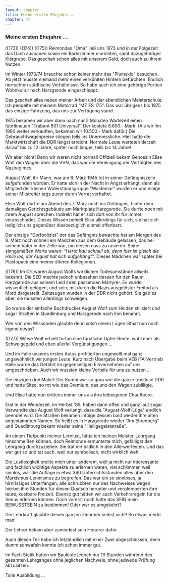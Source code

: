 ```yaml
---  
layout: chapter
title: Meine ersten Ehejahre …
chapter: 47
---  
```


### Meine ersten Ehejahre …

((173)) ((174)) ((175)) Reimondes "Oma" ließ uns 1973 und in der Folgezeit das
Dach ausbauen sowie ein Badezimmer einrichten, samt dazugehöriger Klärgrube.
Das geschah schon alles mit unserem Geld, doch auch zu ihrem Nutzen.

Im Winter 1973/74 brauchte schon keiner mehr das "Plumsklo" besuchen. Ab jetzt
musste niemand mehr einen verkühlten Hintern befürchten. Endlich herrschten
städtische Verhältnisse. So habe auch ich eine gehörige Portion Wohnkultur
nach Harzgerode eingeschleppt.

Das geschah alles neben meiner Arbeit und der abendlichen Meisterschule. Ich
pendelte mit meinem Motorrad "MZ ES 175". Das war übrigens bis 1975 das
einzige Fahrzeug, das uns zur Verfügung stand.

1975 bekamen wir aber dann nach nur 5 Monaten Wartezeit einen fabrikneuen
"Trabant 601 Universal". Der kostete 8.600.- Mark. (Als wir ihn 1980 weiter
verkauften, bekamen wir 10.500.- Mark dafür.) Die Gebrauchtwagenpreise stiegen
teils ins Unermessliche. Hier hatte die Marktwirtschaft die DDR längst
erreicht. Normale Leute warteten derzeit darauf bis zu 12 Jahre, später noch
länger, teils bis 14 Jahre!

Wir aber nicht! Denn wir waren nicht normal! Offiziell bekam Genossin Elise
Wolf den Wagen über die VVN, das war die Vereinigung der Verfolgten des
Naziregimes.

August Wolf, ihr Mann, war am 8. März 1945 tot in seiner Gefängniszelle
aufgefunden worden. Er hatte sich in der Nacht in Angst erhängt, denn als
Mitglied der kleinen Widerstandsgruppe "Waldemar" wurden er und einige seiner
Mitstreiter tags zuvor durch Verrat verhaftet.

Elise Wolf durfte am Abend des 7. März noch ins Gefängnis, hinter dem
damaligen Gerichtsgebäude am Marktplatz Harzgerode. Sie durfte noch mit ihrem
August sprechen. Indirekt hat er sich dort von ihr für immer verabschiedet.
Dieses Wissen behielt Elise allerdings für sich, sie hat sich lediglich uns
gegenüber diesbezüglich einmal offenbart.

Der einzige "Dorfpolizist" der das Gefängnis bewachte hat am Morgen des 8.
März noch schnell ein Mädchen aus dem Gebäude gelassen, das bei seinem Vater
in der Zelle war, um diesen nass zu rasieren. Seine sinngemäßen Worte waren:
_"Herta hau schnell ab, denn hier ist gleich die Hölle los, der August hat
sich aufgehängt"_. Dieses Mädchen war später bei Plastopack eine meiner
älteren Kolleginnen.

((176)) Im Ort waren August Wolfs wirklichen Todesumstände allseits bekannt.
Die SED machte jedoch unbesehen dessen für den Raum Harzgerode aus seinem Leid
ihren passenden Märtyrer. Es wurde wissentlich gelogen, und sein, mit durch
die Nazis ausgelöster Freitod als Mord dargestellt. Zeitzeugen wurden in der
DDR nicht gehört. Sie gab es aber, sie mussten allerdings schweigen.

So wurde der einfache Buchdrucker August Wolf zum Helden stilisiert und sogar
Straßen in Quedlinburg und Harzgerode nach ihm benannt.

Wer von den Wissenden glaubte denn solch einem Lügen-Staat nun noch irgend
etwas?

((177)) Witwe Wolf erhielt fortan eine fürstliche Opfer-Rente, wohl eher als
Schweigegeld und eben allerlei Vergünstigungen …

Und im Falle unseres ersten Autos profitierten ungewollt mal ganz ungewöhnlich
wir jungen Leute. Kurz nach Übergabe beim VEB IFA-Vertrieb Halle wurde das
Gefährt im gegenseitigen Einvernehmen auf uns umgeschrieben. Auch wir wussten
kleine Vorteile für uns zu nutzen …

Die einzigen drei Makel: Der Kombi war so grau wie die ganze trostlose DDR und
hatte Sitze, so rot wie das Gremium, das uns den Wagen zubilligte.

Und Elise hatte nun drittens immer uns als ihre leibeigenen Chauffeure.

Erst in der Wendezeit, im Herbst '89, haben dann offen und ganz laut sogar
Verwandte des August Wolf verlangt, dass die "August-Wolf-Lüge" endlich
beendet wird. Die Straßen bekamen infolge dessen bald wieder ihre alten
angestammten Namen. So heißt es in Harzgerode wieder "Am Ehrenberg" und
Quedlinburg bekam wieder seine "Heiligegeiststraße".

An einem Tiefpunkt meiner Lernlust, hätte ich meinen Meister-Lehrgang
hinschmeißen können, doch Reimonde ermunterte mich, gefälligst den Lehrgang
durchzuziehen. Sie trat mir bildlich in den Allerwertesten. Und das war gut so
und tat auch, weil nur symbolisch, nicht wirklich weh.

Die Lustlosigkeit ereilte mich unter anderem, weil ja nicht nur interessante
und fachlich wichtige Aspekte zu erlernen waren, viel schlimmer, weil sinnlos,
war die Auflage in etwa 360 Unterrichtsstunden alles über den
Marxismus-Leninismus zu begreifen. Das war ein so sinnloses, ja hirnrissiges
Unterfangen; alle schrubbten nur des Nachweises wegen hierbei ihre Stunden für
diesen Quatsch herunter und verplemperten ihre teure, kostbare Freizeit.
Ebenso gut hätten wir auch Verkehrsregeln für die Venus erlernen können. Doch
vorerst noch hatte das SEIN mein BEWUSSTSEIN zu bestimmen! Oder war es
umgekehrt?

Die Lehrkraft glaubte diesen ganzen Zinnober selbst nicht! So etwas merkt man!

Der Lehrer bekam aber zumindest sein Honorar dafür.

Auch diesen Teil habe ich letztendlich mit einer Zwei abgeschlossen, denn dumm
schwafeln konnte ich schon immer gut.

Im Fach Statik hatten wir Bauleute jedoch nur 10 Stunden während des gesamten
Lehrganges ohne jeglichen Nachweis, ohne jedwede Prüfung abzusitzen.

Tolle Ausbildung …

